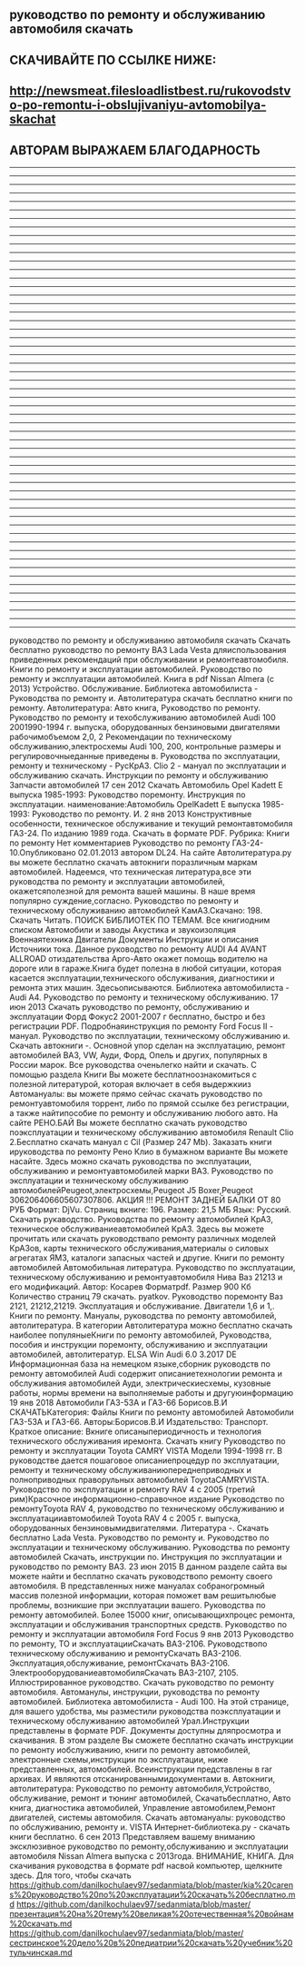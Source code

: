 руководство по ремонту и обслуживанию автомобиля скачать
--------------------------------------------------
СКАЧИВАЙТЕ ПО ССЫЛКЕ НИЖЕ:
--------------------------------------------------
http://newsmeat.filesloadlistbest.ru/rukovodstvo-po-remontu-i-obslujivaniyu-avtomobilya-skachat
--------------------------------------------------
АВТОРАМ ВЫРАЖАЕМ БЛАГОДАРНОСТЬ
--------------------------------------------------
--------------------------------------------------
--------------------------------------------------
--------------------------------------------------
--------------------------------------------------
--------------------------------------------------
--------------------------------------------------
--------------------------------------------------
--------------------------------------------------
--------------------------------------------------
--------------------------------------------------
--------------------------------------------------
--------------------------------------------------
--------------------------------------------------
--------------------------------------------------
--------------------------------------------------
--------------------------------------------------
--------------------------------------------------
--------------------------------------------------
--------------------------------------------------
--------------------------------------------------
--------------------------------------------------
--------------------------------------------------
--------------------------------------------------
--------------------------------------------------
--------------------------------------------------
--------------------------------------------------
--------------------------------------------------
--------------------------------------------------
--------------------------------------------------
--------------------------------------------------
--------------------------------------------------
--------------------------------------------------
--------------------------------------------------
--------------------------------------------------
--------------------------------------------------
--------------------------------------------------
--------------------------------------------------
--------------------------------------------------
--------------------------------------------------
--------------------------------------------------
--------------------------------------------------
--------------------------------------------------
--------------------------------------------------
--------------------------------------------------
--------------------------------------------------
--------------------------------------------------
--------------------------------------------------
--------------------------------------------------
--------------------------------------------------
--------------------------------------------------
--------------------------------------------------
--------------------------------------------------
--------------------------------------------------
--------------------------------------------------
--------------------------------------------------
руководство по ремонту и обслуживанию автомобиля скачать Скачать бесплатно руководство по ремонту ВАЗ Lada Vesta дляиспользования приведенных рекомендаций при обслуживании и ремонтеавтомобиля. Книги по ремонту и эксплуатации автомобилей. Руководство по ремонту и эксплуатации автомобилей. Книга в pdf Nissan Almera (с 2013) Устройство. Обслуживание. Библиотека автомобилиста - Руководства по ремонту и. Автолитература скачать бесплатно книги по ремонту. Автолитература: Авто книга, Руководство по ремонту. Руководство по ремонту и техобслуживанию автомобилей Audi 100  2001990-1994 г. выпуска, оборудованных бензиновыми двигателями рабочимобъемом 2,0, 2  Рекомендации по техническому обслуживанию,электросхемы Audi 100, 200, контрольные размеры и регулировочныеданные приведены в. Руководства по эксплуатации, ремонту и техническому  - РусКрАЗ. Clio 2 - мануал по эксплуатации и обслуживанию скачать. Инструкции по ремонту и обслуживанию  Запчасти автомобилей
17 сен 2012  Скачать Автомобиль Opel Kadett E выпуска 1985-1993: Руководство поремонту. Инструкция по эксплуатации. наименование:Автомобиль OpelKadett E выпуска 1985-1993: Руководство по ремонту. И. 2 янв 2013  Конструктивные особенности, техническое обслуживание и текущий ремонтавтомобиля ГАЗ-24. По изданию 1989 года. Скачать в формате PDF. Рубрика: Книги по ремонту  Нет комментариев  Руководство по ремонту ГАЗ-24-10.Опубликовано 02.01.2013 автором DL24. На сайте Автолитература.ру вы можете бесплатно скачать автокниги поразличным маркам автомобилей. Надеемся, что техническая литература,все эти руководства по ремонту и эксплуатации автомобилей, окажетсяполезной для ремонта вашей машины. В наше время популярно суждение,согласно. Руководство по ремонту и техническому обслуживанию автомобилей КамАЗ.Скачано: 198. Скачать  Читать. ПОИСК БИБЛИОТЕК ПО ТЕМАМ. Все книгиодним списком  Автомобили и заводы  Акустика и звукоизоляция  Военнаятехника  Двигатели  Документы  Инструкции и описания  Источники тока. Данное руководство по ремонту AUDI A4  AVANT  ALLROAD отиздательства Арго-Авто окажет помощь водителю на дороге или в гараже.Книга будет полезна в любой ситуации, которая касается эксплуатации,технического обслуживания, диагностики и ремонта этих машин. Здесьописываются. Библиотека автомобилиста - Audi A4. Руководство по ремонту и техническому обслуживанию. 17 июн 2013  Скачать руководство по ремонту, обслуживанию и эксплуатации Форд Фокус2 2001-2007 г бесплатно, быстро и без регистрации PDF. Подробнаяинструкция по ремонту Ford Focus II - мануал. Руководство по эксплуатации, техническому обслуживанию и. Скачать автокниги -. Основной упор сделан на эксплуатацию, ремонт автомобилей ВАЗ, VW, Ауди, Форд, Опель и других, популярных в России марок. Все руководства оченьлегко найти и скачать. С помощью раздела Книги Вы можете бесплатноознакомиться с полезной литературой, которая включает в себя выдержкииз
Автомануалы: вы можете прямо сейчас скачать руководство по ремонтуавтомобиля торрент, либо по прямой ссылке без регистрации, а также найтипособие по ремонту и обслуживанию любого авто. На сайте РЕНО.БАЙ Вы можете бесплатно скачать руководство поэксплуатации и техническому обслуживанию автомобиля Renault Clio 2.Бесплатно скачать мануал с Сil (Размер 247 Mb). Заказать книги ируководства по ремонту Рено Клио в бумажном варианте Вы можете насайте. Здесь можно скачать руководства по эксплуатации, обслуживанию и ремонтуавтомобилей марки ВАЗ. Руководство по эксплуатации и техническому обслуживанию автомобилейPeugeot,электросхемы,Peugeot J5 Boxer,Peugeot 306206406605607307806. АКЦИЯ !!! РЕМОНТ ЗАДНЕЙ БАЛКИ ОТ 80 РУБ  Формат: DjVu. Страниц вкниге: 196. Размер: 21,5 МБ Язык: Русский. Скачать рукаводство. Руководства по ремонту автомобилей КрАЗ, техническое обслуживаниеавтомобилей КрАЗ.  Здесь вы можете прочитать или скачать руководствапо ремонту различных моделей КрАЗов, карты технического обслуживания,материалы о силовых агрегатах ЯМЗ, каталоги запасных частей и другие. Книги по ремонту автомобилей  Автомобильная литература. Руководство по эксплуатации, техническому обслуживанию и ремонтуавтомобиля Нива Ваз 21213 и его модификаций. Автор: Косарев  Форматpdf. Размер 900 Кб Количество страниц 79 скачать. pyatkov. Руководство поремонту Ваз 2121, 21212,21219. Эксплуатация и обслуживание. Двигатели 1,6 и 1,. Книги по ремонту. Мануалы, руководства по ремонту автомобилей, автолитература. В категории Автолитература можно бесплатно скачать наиболее популяныеКниги по ремонту автомобилей, Руководства, пособия и инструкции поремонту, обслуживанию и эксплуатации автомобилей, автолитератур. ELSA Win Audi 6.0 3.2017 DE Информационная база на немецком языке,сборник руководств по ремонту автомобилей Audi содержит описаниетехнологии ремонта и обслуживания автомобилей Ауди, электрическиесхемы, кузовные работы, нормы времени на выполняемые работы и другуюинформацию
19 янв 2018  Автомобили ГАЗ-53А и ГАЗ-66 Борисов.В.И СКАЧАТЬКатегория: Файлы Книги по ремонту автомобилей Автомобили ГАЗ-53А и ГАЗ-66. Авторы:Борисов.В.И Издательство: Транспорт. Краткое описание: Вкниге описаныпериодичность и технология технического обслуживания иремонта. Скачать книгу Руководство по ремонту и эксплуатации Toyota CAMRY VISTA Модели 1994-1998 гг. В руководстве дается пошаговое описаниепроцедур по эксплуатации, ремонту и техническому обслуживаниюпереднеприводных и полноприводных праворульных автомобилей ToyotaCAMRYVISTA. Руководство по эксплуатации и ремонту RAV 4 с 2005 (третий рим)Красочное информационно-справочное издание Руководство по ремонтуToyota RAV 4, руководство по техническому обслуживанию и эксплуатацииавтомобилей Toyota RAV 4 с 2005 г. выпуска, оборудованных бензиновымидвигателями. Литература -. Скачать бесплатно Lada Vesta. Руководство по ремонту и. Руководство по эксплуатации и техническому обслуживанию. Руководства по ремонту автомобилей Скачать, инструкции по. Инструкция по эксплуатации и руководство по ремонту ВАЗ. 23 июн 2015  В данном разделе сайта вы можете найти и бесплатно скачать руководствопо ремонту своего автомобиля. В представленных ниже мануалах собраногромный массив полезной информации, которая поможет вам решитьлюбые проблемы, возникшие при эксплуатации вашего. Руководства по ремонту автомобилей. Более 15000 книг, описывающихпроцес ремонта, эксплуатации и обслуживания транспортных средств. Руководство по ремонту и эксплуатации автомобиля Ford Focus
9 янв 2013  Руководство по ремонту, ТО и эксплуатацииСкачать ВАЗ-2106. Руководствопо техническому обслуживанию и ремонтуСкачать ВАЗ-2106. Эксплуатация,обслуживание, ремонтСкачать ВАЗ-2106. ЭлектрооборудованиеавтомобиляСкачать ВАЗ-2107, 2105. Иллюстрированное руководство. Скачать руководство по ремонту автомобиля. Автоманулы, инструкции, руководства по ремонту автомобилей. Библиотека автомобилиста - Audi 100. На этой странице, для вашего удобства, мы разместили руководства поэксплуатации и техническому обслуживанию автомобилей Урал.Инструкции представлены в формате PDF. Документы доступны дляпросмотра и скачивания. В этом разделе Вы сможете бесплатно скачать инструкции по ремонту иобслуживанию, книги по ремонту автомобилей, электронные схемы,инструкции по эксплуатации, ниже представленных, автомобилей. Всеинструкции представлены в rar архивах. И являются отсканированнымидокументами в. Автокниги, автолитература: Руководство по ремонту автомобиля,Устройство, обслуживание, ремонт и тюнинг автомобилей, Скачатьбесплатно, Авто книга, диагностика автомобилей, Управление автомобилем,Ремонт двигателей, системы автомобиля. Скачать автомануалы: руководство по обслуживанию, ремонту и. VISTA  Интернет-библиотека.ру - скачать книги бесплатно. 6 сен 2013  Представляем вашему вниманию эксклюзивное руководство по ремонту,обслуживанию и эксплуатации автомобиля Nissan Almera выпуска с 2013года. ВНИМАНИЕ, КНИГА.  Для скачивания руководства в формате pdf насвой компьютер, щелкните здесь. Для того, чтобы скачать
https://github.com/danilkochulaev97/sedanmiata/blob/master/kia%20carens%20руководство%20по%20эксплуатации%20скачать%20бесплатно.md
https://github.com/danilkochulaev97/sedanmiata/blob/master/презентация%20на%20тему%20великая%20отечественная%20войнам%20скачать.md
https://github.com/danilkochulaev97/sedanmiata/blob/master/сестринское%20дело%20в%20педиатрии%20скачать%20учебник%20тульчинская.md
